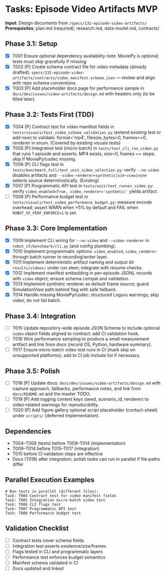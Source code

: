 # Tasks: Episode Video Artifacts MVP

**Input**: Design documents from `/specs/132-episode-video-artifacts/`
**Prerequisites**: plan.md (required), research.md, data-model.md, contracts/

## Phase 3.1: Setup
- [x] T001 Ensure optional dependency availability note: MoviePy is optional; tests must skip gracefully if missing.
- [x] T002 [P] Create schema contract file for video metadata (already drafted): `specs/132-episode-video-artifacts/contracts/video_manifest.schema.json` — review and align with repo schema conventions.
- [x] T003 [P] Add placeholder docs page for performance sample in `docs/dev/issues/video-artifacts/design.md` with headers only (to be filled later).

## Phase 3.2: Tests First (TDD)
- [x] T004 [P] Contract test for video manifest fields in `tests/visuals/test_video_schema_validation.py` (extend existing test or add new) to validate: format='mp4', filesize_bytes>0, frames>=0, renderer in enum. (Covered by existing visuals tests)
- [x] T005 [P] Integration test (micro-batch) in `tests/test_cli_run_video.py` that runs 1 episode and asserts: MP4 exists, size>0, frames == steps; skip if MoviePy/codec missing.
- [x] T006 [P] CLI flags test in `tests/benchmark_full/test_unit_video_selection.py`: verify `--no-video` disables artifacts and `--video-renderer=synthetic|sim-view|none` selects source deterministically. (Existing)
- [x] T007 [P] Programmatic API test in `tests/unit/test_runner_video.py`: verify `video_enabled=True, video_renderer='synthetic'` yields artifact.
- [ ] T008 [P] Performance budget test in `tests/visuals/test_video_performance_budget.py`: measure encode overhead; assert WARN when >5% by default and FAIL when `ROBOT_SF_PERF_ENFORCE=1` is set.

## Phase 3.3: Core Implementation
- [x] T009 Implement CLI wiring for `--no-video` and `--video-renderer` in `robot_sf/benchmark/cli.py` (and config plumbing).
- [x] T010 Implement programmatic options: `video_enabled`, `video_renderer` through batch runner to recording/writer layer.
- [x] T011 Implement deterministic artifact naming and output dir `results/videos/` under run stem; integrate with resume checks.
- [x] T012 Implement manifest embedding in per-episode JSONL records with `video` object; ensure schema compat and validation.
- [x] T013 Implement synthetic renderer as default frame source; guard SimulationView path behind flag with safe fallback.
- [x] T014 Handle missing MoviePy/codec: structured Loguru warnings; skip video; do not fail batch.

## Phase 3.4: Integration
- [ ] T015 Update repository-wide episode JSON Schema to include optional `video` object fields aligned to contract; add CI validation hook.
- [ ] T016 Wire performance sampling to produce a small measurement artifact and link from docs (record OS, Python, hardware summary).
- [ ] T017 Ensure micro-batch video test runs in CI (mark skip on unsupported platforms); add to CI job include list if necessary.

## Phase 3.5: Polish
- [ ] T018 [P] Update docs: `docs/dev/issues/video-artifacts/design.md` with capture approach, fallbacks, performance notes, and link from `docs/README.md` and the master TODO.
- [ ] T019 [P] Add logging context keys (seed, scenario_id, renderer) to video-related warnings for reproducibility.
- [ ] T020 [P] Add figure gallery optional script placeholder (contact-sheet) under `scripts/` (deferred implementation).

## Dependencies
- T004–T008 (tests) before T009–T014 (implementation)
- T009–T014 before T015–T017 (integration)
- T015 before CI validation steps are effective
- Docs (T018) after integration; polish tasks can run in parallel if file paths differ

## Parallel Execution Examples
```
# Run tests in parallel (different files):
Task: T004 Contract test for video manifest fields
Task: T005 Integration micro-batch video test
Task: T006 CLI flags test
Task: T007 Programmatic API test
Task: T008 Performance budget test
```

## Validation Checklist
- [ ] Contract tests cover schema fields
- [ ] Integration test asserts existence/size/frames
- [ ] Flags tested in CLI and programmatic layers
- [ ] Performance test enforces budget semantics
- [ ] Manifest schema validated in CI
- [ ] Docs updated and linked

